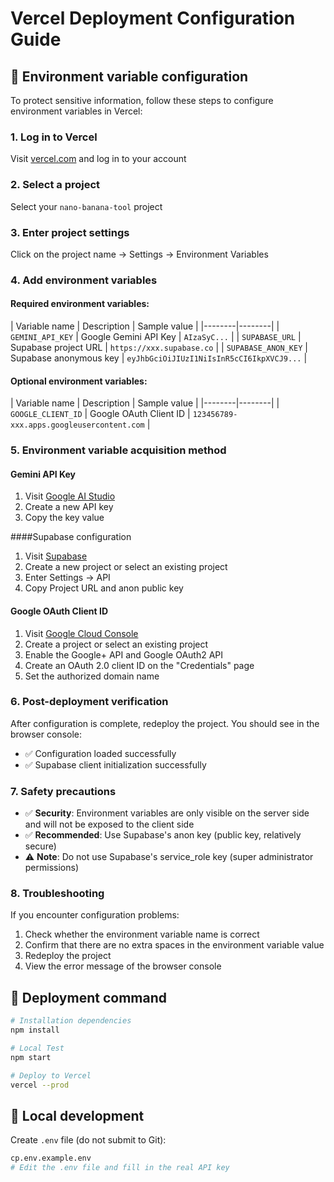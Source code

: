 # Vercel Deployment Configuration Guide

## 🔐 Environment variable configuration

To protect sensitive information, follow these steps to configure environment variables in Vercel:

### 1. Log in to Vercel
Visit [vercel.com](https://vercel.com) and log in to your account

### 2. Select a project
Select your `nano-banana-tool` project

### 3. Enter project settings
Click on the project name → Settings → Environment Variables

### 4. Add environment variables

#### Required environment variables:

| Variable name | Description | Sample value |
|--------|--------|
| `GEMINI_API_KEY` | Google Gemini API Key | `AIzaSyC...` |
| `SUPABASE_URL` | Supabase project URL | `https://xxx.supabase.co` |
| `SUPABASE_ANON_KEY` | Supabase anonymous key | `eyJhbGciOiJIUzI1NiIsInR5cCI6IkpXVCJ9...` |

#### Optional environment variables:

| Variable name | Description | Sample value |
|--------|--------|
| `GOOGLE_CLIENT_ID` | Google OAuth Client ID | `123456789-xxx.apps.googleusercontent.com` |

### 5. Environment variable acquisition method

#### Gemini API Key
1. Visit [Google AI Studio](https://makersuite.google.com/app/apikey)
2. Create a new API key
3. Copy the key value

####Supabase configuration
1. Visit [Supabase](https://supabase.com)
2. Create a new project or select an existing project
3. Enter Settings → API
4. Copy Project URL and anon public key

#### Google OAuth Client ID
1. Visit [Google Cloud Console](https://console.cloud.google.com)
2. Create a project or select an existing project
3. Enable the Google+ API and Google OAuth2 API
4. Create an OAuth 2.0 client ID on the "Credentials" page
5. Set the authorized domain name

### 6. Post-deployment verification

After configuration is complete, redeploy the project. You should see in the browser console:
- ✅ Configuration loaded successfully
- ✅ Supabase client initialization successfully

### 7. Safety precautions

- ✅ **Security**: Environment variables are only visible on the server side and will not be exposed to the client side
- ✅ **Recommended**: Use Supabase's anon key (public key, relatively secure)
- ⚠️ **Note**: Do not use Supabase's service_role key (super administrator permissions)

### 8. Troubleshooting

If you encounter configuration problems:
1. Check whether the environment variable name is correct
2. Confirm that there are no extra spaces in the environment variable value
3. Redeploy the project
4. View the error message of the browser console

## 🚀 Deployment command

```bash
# Installation dependencies
npm install

# Local Test
npm start

# Deploy to Vercel
vercel --prod
```

## 📝 Local development

Create `.env` file (do not submit to Git):

```bash
cp.env.example.env
# Edit the .env file and fill in the real API key
```